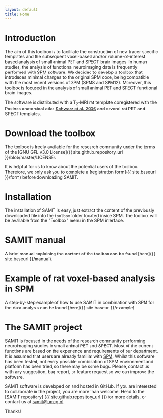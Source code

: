 ```yaml
---
layout: default
title: Home
---
```


# Introduction

The aim of this toolbox is to facilitate the construction of new tracer specific templates and the subsequent voxel-based and/or volume-of-interest based analysis of small animal PET and SPECT brain images. In human studies, the analysis of functional neuroimaging data is frequently performed with [SPM](http://www.fil.ion.ucl.ac.uk/spm) software. We decided to develop a toolbox that introduces minimal changes to the original SPM code, being compatible with the most recent versions of SPM (SPM8 and SPM12). Moreover, this toolbox is focused in the analysis of small animal PET and SPECT functional brain images.

The software is distributed with a T<sub>2</sub>-MRI rat template coregistered with the Paxinos anatomical atlas [Schwarz et al. 2006](http://dx.doi.org/10.1016/j.neuroimage.2006.04.214) and several rat PET and SPECT templates.

# Download the toolbox

The toolbox is freely available for the research community under the terms of the [GNU GPL v3.0 License]({{ site.github.repository_url }}/blob/master/LICENSE).

It is helpful for us to know about the potential users of the toolbox. Therefore, we only ask you to complete a [registration form]({{ site.baseurl }}/form) before downloading SAMIT.

# Installation

The installation of SAMIT is easy, just extract the content of the previously downloaded file into the `toolbox` folder located inside SPM. The toolbox will be available from the "Toolbox" menu in the SPM interface.

# SAMIT manual

A brief manual explaining the content of the toolbox can be found [here]({{ site.baseurl }}/manual).

# Example of rat voxel-based analysis in SPM

A step-by-step example of how to use SAMIT in combination with SPM for the data analysis can be found [here]({{ site.baseurl }}/example).

# The SAMIT project

SAMIT is focused in the needs of the research community performing neuroimaging studies in small animal PET and SPECT. Most of the current functions are based on the experience and requirements of our department.
It is assumed that users are already familiar with [SPM](http://www.fil.ion.ucl.ac.uk/spm). Whilst this software has been tested, not every possible combination of SPM environment and platform has been tried, so there may be some bugs. Please, contact us with any suggestion, bug report, or feature request so we can improve the software.

SAMIT software is developed on and hosted in GitHub. If you are interested to collaborate in the project, you are more than welcome. Head to the [SAMIT repository] ({{ site.github.repository_url }}) for more details, or contact us at <samit@umcg.nl>

Thanks!
